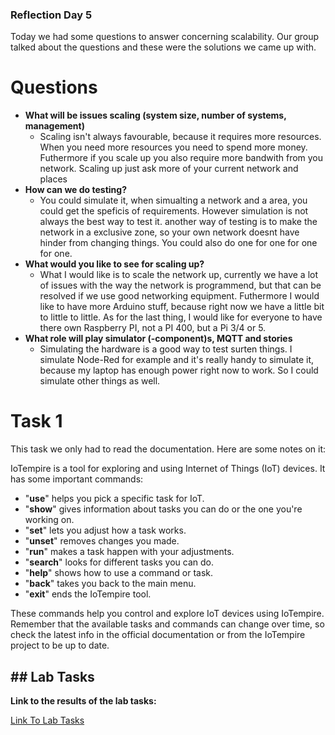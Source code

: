 ### Reflection Day 5

Today we had some questions to answer concerning scalability. Our group talked about the questions and these were the solutions we came up with.

# Questions

- **What will be issues scaling (system size, number of systems, management)**
    - Scaling isn't always favourable, because it requires more resources. When you need more resources you need to spend more money. Futhermore if you scale up you also require more bandwith from you network. Scaling up just ask more of your current network and places
- **How can we do testing?**
    - You could simulate it, when simualting a network and a area, you could get the speficis of requirements. However simulation is not always the best way to test it. another way of testing is to make the network in a exclusive zone, so your own network doesnt have hinder from changing things. You could also do one for one for one for one. 
- **What would you like to see for scaling up?**
    - What I would like is to scale the network up, currently we have a lot of issues with the way the network is programmend, but that can be resolved if we use good networking equipment. Futhermore I would like to have more Arduino stuff, because right now we have a little bit to little to little. As for the last thing, I would like for everyone to have there own Raspberry PI, not a PI 400, but a Pi 3/4 or 5. 
- **What role will play simulator (-component)s, MQTT and stories**
    - Simulating the hardware is a good way to test surten things. I simulate Node-Red for example and it's really handy to simulate it, because my laptop has enough power right now to work. So I could simulate other things as well.

# Task 1

This task we only had to read the documentation. Here are some notes on it:

IoTempire is a tool for exploring and using Internet of Things (IoT) devices. It has some important commands:

- "**use**" helps you pick a specific task for IoT.
- "**show**" gives information about tasks you can do or the one you're working on.
- "**set**" lets you adjust how a task works.
- "**unset**" removes changes you made.
- "**run**" makes a task happen with your adjustments.
- "**search**" looks for different tasks you can do.
- "**help**" shows how to use a command or task.
- "**back**" takes you back to the main menu.
- "**exit**" ends the IoTempire tool.

These commands help you control and explore IoT devices using IoTempire. Remember that the available tasks and commands can change over time, so check the latest info in the official documentation or from the IoTempire project to be up to date.

## ## Lab Tasks

**Link to the results of the lab tasks:**

[Link To Lab Tasks](/Vincent/Days/Fifthday#-Challenge-2)